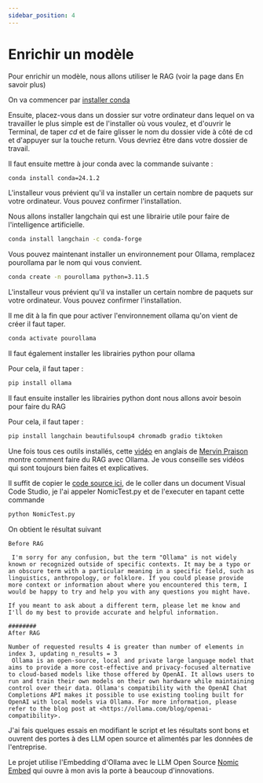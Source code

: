 ```yaml
---
sidebar_position: 4
---
```


# Enrichir un modèle

Pour enrichir un modèle, nous allons utiliser le RAG (voir la page dans En savoir plus)

On va commencer par [installer conda](/docs/outils/conda)

Ensuite, placez-vous dans un dossier sur votre ordinateur dans lequel on va travailler le plus simple est de l'installer où vous voulez, et d'ouvrir le Terminal, de taper *cd* et de faire glisser le nom du dossier vide à côté de cd et d'appuyer sur la touche return. Vous devriez être dans votre dossier de travail.

Il faut ensuite mettre à jour conda avec la commande suivante :

```bash
conda install conda=24.1.2
```
L'installeur vous prévient qu'il va installer un certain nombre de paquets sur votre ordinateur. Vous pouvez confirmer l'installation.

Nous allons installer langchain qui est une librairie utile pour faire de l'intelligence artificielle.

```bash
conda install langchain -c conda-forge
```


Vous pouvez maintenant installer un environnement pour Ollama, remplacez pourollama par le nom qui vous convient.

```bash
conda create -n pourollama python=3.11.5
```
L'installeur vous prévient qu'il va installer un certain nombre de paquets sur votre ordinateur. Vous pouvez confirmer l'installation.

Il me dit à la fin que pour activer l'environnement ollama qu'on vient de créer il faut taper.

```bash
conda activate pourollama
```

Il faut également installer les librairies python pour ollama

Pour cela, il faut taper :

```bash
pip install ollama
```

Il faut ensuite installer les librairies python dont nous allons avoir besoin pour faire du RAG

Pour cela, il faut taper :

```bash
pip install langchain beautifulsoup4 chromadb gradio tiktoken
```

Une fois tous ces outils installés, cette [vidéo](https://www.youtube.com/watch?v=jENqvjpkwmw) en anglais de [Mervin Praison](https://www.youtube.com/@MervinPraison) montre comment faire du RAG avec Ollama. Je vous conseille ses vidéos qui sont toujours bien faites et explicatives.

Il suffit de copier le [code source ici](https://mer.vin/2024/02/ollama-embedding/), de le coller dans un document Visual Code Studio, je l'ai appeler NomicTest.py et de l'executer en tapant cette commande

```Bash
python NomicTest.py
```

On obtient le résultat suivant

```
Before RAG

 I'm sorry for any confusion, but the term "Ollama" is not widely known or recognized outside of specific contexts. It may be a typo or an obscure term with a particular meaning in a specific field, such as linguistics, anthropology, or folklore. If you could please provide more context or information about where you encountered this term, I would be happy to try and help you with any questions you might have.

If you meant to ask about a different term, please let me know and I'll do my best to provide accurate and helpful information.

########
After RAG

Number of requested results 4 is greater than number of elements in index 3, updating n_results = 3
 Ollama is an open-source, local and private large language model that aims to provide a more cost-effective and privacy-focused alternative to cloud-based models like those offered by OpenAI. It allows users to run and train their own models on their own hardware while maintaining control over their data. Ollama's compatibility with the OpenAI Chat Completions API makes it possible to use existing tooling built for OpenAI with local models via Ollama. For more information, please refer to the blog post at <https://ollama.com/blog/openai-compatibility>.
```


J'ai fais quelques essais en modifiant le script et les résultats sont bons et ouvrent des portes à des LLM open source et alimentés par les données de l'entreprise.

Le projet utilise l'Embedding d'Ollama avec le LLM Open Source [Nomic Embed](https://blog.nomic.ai/posts/nomic-embed-text-v1) qui ouvre à mon avis la porte à beaucoup d'innovations.



